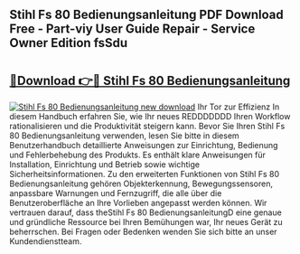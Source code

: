 ## Stihl Fs 80 Bedienungsanleitung PDF Download Free - Part-viy User Guide Repair - Service Owner Edition fsSdu

# <h2><a href="http://df5c49j.blite.top/?on=Stihl+Fs+80+Bedienungsanleitung">🔗Download 👉🔴 Stihl Fs 80 Bedienungsanleitung</a></h2>

[![Stihl Fs 80 Bedienungsanleitung new download](https://i.imgur.com/lujVjoI.png)](http://df5c49j.blite.top/?on=Stihl+Fs+80+Bedienungsanleitung)
Ihr Tor zur Effizienz In diesem Handbuch erfahren Sie, wie Ihr neues REDDDDDDD Ihren Workflow rationalisieren und die Produktivität steigern kann. Bevor Sie Ihren Stihl Fs 80 Bedienungsanleitung verwenden, lesen Sie bitte in diesem Benutzerhandbuch detaillierte Anweisungen zur Einrichtung, Bedienung und Fehlerbehebung des Produkts. Es enthält klare Anweisungen für Installation, Einrichtung und Betrieb sowie wichtige Sicherheitsinformationen. Zu den erweiterten Funktionen von Stihl Fs 80 Bedienungsanleitung gehören Objekterkennung, Bewegungssensoren, anpassbare Warnungen und Fernzugriff, die alle über die Benutzeroberfläche an Ihre Vorlieben angepasst werden können. Wir vertrauen darauf, dass theStihl Fs 80 BedienungsanleitungD eine genaue und gründliche Ressource bei Ihren Bemühungen war, Ihr neues Gerät zu beherrschen. Bei Fragen oder Bedenken wenden Sie sich bitte an unser Kundendienstteam.
